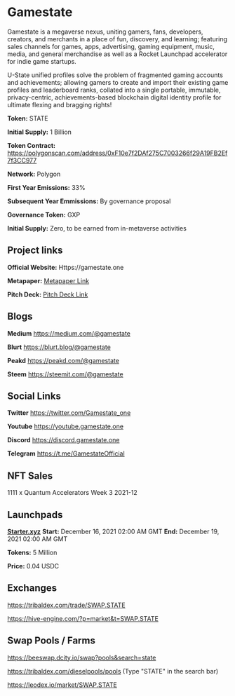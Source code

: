 # Gamestate
Gamestate is a megaverse nexus, uniting gamers, fans, developers, creators, and merchants in a place of fun, discovery, and learning; featuring sales channels for games, apps, advertising, gaming equipment, music, media, and general merchandise as well as a Rocket Launchpad accelerator for indie game startups.

U-State unified profiles solve the problem of fragmented gaming accounts and achievements; allowing gamers to create and import their existing game profiles and leaderboard ranks, collated into a single portable, immutable, privacy-centric, achievements-based blockchain digital identity profile for ultimate flexing and bragging rights!

**Token:** STATE

**Initial Supply:** 1 Billion

**Token Contract:** https://polygonscan.com/address/0xF10e7f2DAf275C7003266f29A19FB2Ef7f3CC977

**Network:** Polygon

**First Year Emissions:** 33%

**Subsequent Year Emmissions:** By governance proposal  

**Governance Token:** GXP

**Initial Supply:** Zero, to be earned from in-metaverse activities

## Project links
**Official Website:** Https://gamestate.one

**Metapaper:** [Metapaper Link](https://s3.ap-southeast-1.amazonaws.com/defiforyou.uk/Gamestate-metapaper-20211208.pdf)

**Pitch Deck:** [Pitch Deck Link](https://docs.google.com/presentation/d/1RnP4BVUzkm8dxNpl9WijcnW4WF5uRqzt/present?slide=id.p1)

## Blogs

**Medium** https://medium.com/@gamestate

**Blurt** https://blurt.blog/@gamestate

**Peakd** https://peakd.com/@gamestate

**Steem** https://steemit.com/@gamestate

## Social Links
**Twitter** https://twitter.com/Gamestate_one

**Youtube** https://youtube.gamestate.one

**Discord** https://discord.gamestate.one

**Telegram** https://t.me/GamestateOfficial

## NFT Sales

1111 x Quantum Accelerators
Week 3 2021-12

## Launchpads

**[Starter.xyz](https://starter.investments/#/pool/33)**
**Start:** December 16, 2021 02:00 AM GMT
**End:** December 19, 2021 02:00 AM GMT

**Tokens:** 5 Million

**Price:** 0.04 USDC

## Exchanges

https://tribaldex.com/trade/SWAP.STATE

https://hive-engine.com/?p=market&t=SWAP.STATE

## Swap Pools / Farms

https://beeswap.dcity.io/swap?pools&search=state

https://tribaldex.com/dieselpools/pools (Type "STATE" in the search bar)

https://leodex.io/market/SWAP.STATE
